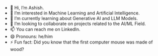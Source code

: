 - 👋 Hi, I’m Ashish.
- 👀 I’m interested in Machine Learning and Artificial Intelligence.
- 🌱 I’m currently learning about Generative AI and LLM Models.
- 💞️ I’m looking to collaborate on projects related to the AI/ML Field.
- 📫 You can reach me on LinkedIn.
- 😄 Pronouns: he/him
- ⚡ Fun fact: Did you know that the first computer mouse was made of wood?
